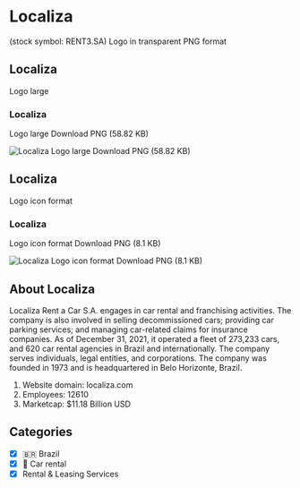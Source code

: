 # Localiza
 (stock symbol: RENT3.SA) Logo in transparent PNG format

## Localiza
 Logo large

### Localiza
 Logo large Download PNG (58.82 KB)

![Localiza
 Logo large Download PNG (58.82 KB)](/img/orig/RENT3.SA_BIG-0af81759.png)

## Localiza
 Logo icon format

### Localiza
 Logo icon format Download PNG (8.1 KB)

![Localiza
 Logo icon format Download PNG (8.1 KB)](/img/orig/RENT3.SA-68388648.png)

## About Localiza


Localiza Rent a Car S.A. engages in car rental and franchising activities. The company is also involved in selling decommissioned cars; providing car parking services; and managing car-related claims for insurance companies. As of December 31, 2021, it operated a fleet of 273,233 cars, and 620 car rental agencies in Brazil and internationally. The company serves individuals, legal entities, and corporations. The company was founded in 1973 and is headquartered in Belo Horizonte, Brazil.

1. Website domain: localiza.com
2. Employees: 12610
3. Marketcap: $11.18 Billion USD


## Categories
- [x] 🇧🇷 Brazil
- [x] 🚗 Car rental
- [x] Rental & Leasing Services
